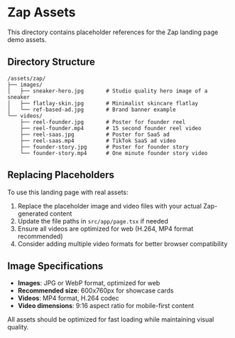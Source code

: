 # Zap Assets

This directory contains placeholder references for the Zap landing page demo assets.

## Directory Structure

```
/assets/zap/
├── images/
│   ├── sneaker-hero.jpg       # Studio quality hero image of a sneaker
│   ├── flatlay-skin.jpg       # Minimalist skincare flatlay
│   └── ref-based-ad.jpg       # Brand banner example
└── videos/
    ├── reel-founder.jpg       # Poster for founder reel
    ├── reel-founder.mp4       # 15 second founder reel video
    ├── reel-saas.jpg          # Poster for SaaS ad
    ├── reel-saas.mp4          # TikTok SaaS ad video
    ├── founder-story.jpg      # Poster for founder story
    └── founder-story.mp4      # One minute founder story video
```

## Replacing Placeholders

To use this landing page with real assets:

1. Replace the placeholder image and video files with your actual Zap-generated content
2. Update the file paths in `src/app/page.tsx` if needed
3. Ensure all videos are optimized for web (H.264, MP4 format recommended)
4. Consider adding multiple video formats for better browser compatibility

## Image Specifications

- **Images**: JPG or WebP format, optimized for web
- **Recommended size**: 600x760px for showcase cards
- **Videos**: MP4 format, H.264 codec
- **Video dimensions**: 9:16 aspect ratio for mobile-first content

All assets should be optimized for fast loading while maintaining visual quality.
